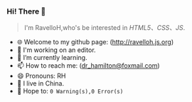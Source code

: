 ### Hi! There 👋
> I'm RavelloH,who's be interested in *HTML5、CSS、JS*.
> 
> 


- 🌐 Welcome to my github page: (http://ravelloh.js.org)
- 🤔 I'm working on an editor.
- 🌱 I’m currently learning.
- 📫 How to reach me: (dr_hamilton@foxmail.com)
- 😄 Pronouns: RH
- 📡 I live in China.
- 💭 Hope to: `0 Warning(s),0 Error(s)`
